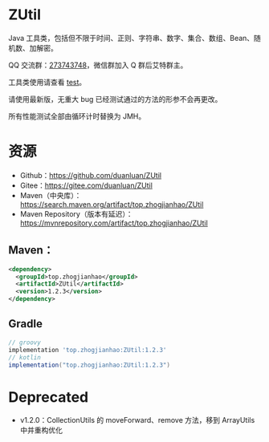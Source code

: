 # ZUtil

Java 工具类，包括但不限于时间、正则、字符串、数字、集合、数组、Bean、随机数、加解密。

QQ 交流群：[273743748](https://jq.qq.com/?_wv=1027&k=yZfCzQ8f)，微信群加入 Q 群后艾特群主。

工具类使用请查看 [test](src/test/java/top/zhogjianhao)。

请使用最新版，无重大 bug 已经测试通过的方法的形参不会再更改。

所有性能测试全部由循环计时替换为 JMH。

# 资源

* Github：https://github.com/duanluan/ZUtil
* Gitee：https://gitee.com/duanluan/ZUtil
* Maven（中央库）：https://search.maven.org/artifact/top.zhogjianhao/ZUtil
* Maven Repository（版本有延迟）：https://mvnrepository.com/artifact/top.zhogjianhao/ZUtil

## Maven：

```xml
<dependency>
  <groupId>top.zhogjianhao</groupId>
  <artifactId>ZUtil</artifactId>
  <version>1.2.3</version>
</dependency>
```

## Gradle

```groovy
// groovy
implementation 'top.zhogjianhao:ZUtil:1.2.3'
// kotlin
implementation("top.zhogjianhao:ZUtil:1.2.3")
```

# Deprecated

* v1.2.0：CollectionUtils 的 moveForward、remove 方法，移到 ArrayUtils 中并重构优化
